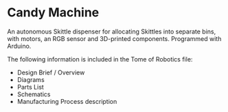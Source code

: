 # Candy Machine
An autonomous Skittle dispenser for allocating Skittles into separate bins, with motors, an RGB sensor and 3D-printed components.
Programmed with Arduino.

The following information is included in the Tome of Robotics file:
 - Design Brief / Overview
 - Diagrams
 - Parts List
 - Schematics
 - Manufacturing Process description
